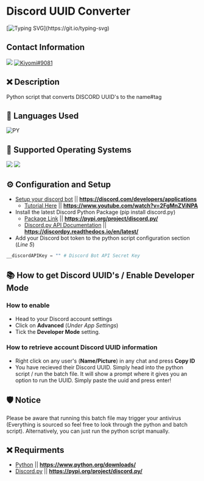 # Discord UUID Converter
[![Typing SVG](https://readme-typing-svg.herokuapp.com?font=Inconsolata&duration=3000&color=D404F7&vCenter=true&height=25&lines=Have+questions%3F;Feel+free+to+DM+me+on+Discord!)](https://git.io/typing-svg)

## Contact Information 
<a href="mailto:chevybot123@gmail.com"><img src="https://img.shields.io/badge/Gmail-D14836?style=for-the-badge&logo=gmail&logoColor=white"></a>
<a href="https://discordapp.com/users/359794704847601674"><img src="https://img.shields.io/badge/Discord-7289DA?style=for-the-badge&logo=discord&logoColor=white" alt="Kiyomi#9081" ></a>

## ❌ Description
Python script that converts DISCORD UUID's to the name#tag

## 🔨 Languages Used
![PY](https://custom-icon-badges.herokuapp.com/badge/Python-black.svg?logo=python&logoColor=blue)


## 🔨 Supported Operating Systems
<img src="https://img.shields.io/badge/Windows_10-black?style=flat-square&logo=windows"/> <img src="https://img.shields.io/badge/linux-black?style=flat-square&logo=linux"/>



## ⚙️ Configuration and Setup
  - [Setup your discord bot](https://discord.com/developers/applications) || **https://discord.com/developers/applications**
    - [Tutorial Here](https://www.youtube.com/watch?v=2FgMnZViNPA) || **https://www.youtube.com/watch?v=2FgMnZViNPA**
  - Install the latest Discord Python Package (pip install discord.py)
    - [Package Link](https://pypi.org/project/discord.py/) || **https://pypi.org/project/discord.py/**
    - [Discord.py API Documentation](https://discordpy.readthedocs.io/en/latest/) || **https://discordpy.readthedocs.io/en/latest/**
  - Add your Discord bot token to the python script configuration section (*Line 5*)
  ```py
  __discordAPIKey = "" # Discord Bot API Secret Key
  ```
  
## 📚 How to get Discord UUID's / Enable Developer Mode
### How to enable
  - Head to your Discord account settings
  - Click on **Advanced** (*Under App Settings*)
  - Tick the **Developer Mode** setting.
### How to retrieve account Discord UUID information
  - Right click on any user's (**Name/Picture**) in any chat and press **Copy ID**
  - You have recieved their Discord UUID. Simply head into the python script / run the batch file. It will show a prompt where it gives you an option to run the UUID. Simply paste the uuid and press enter!
  
## 🛡️ Notice
  Please be aware that running this batch file may trigger your antivirus (Everything is sourced so feel free to look through the python and batch script). Alternatively, you can just run the python script manually.
## ❌ Requirments
- [Python](https://www.python.org/downloads/) || **https://www.python.org/downloads/**
- [Discord.py](https://pypi.org/project/discord.py/) || **https://pypi.org/project/discord.py/**
